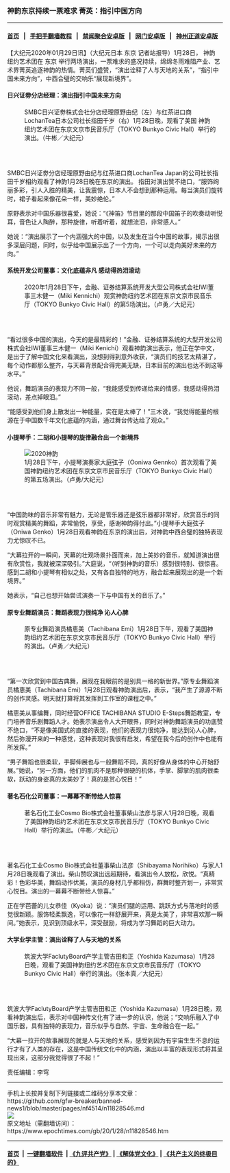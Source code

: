 ### 神韵东京持续一票难求 菁英：指引中国方向
------------------------

#### [首页](https://github.com/gfw-breaker/banned-news1/blob/master/README.md) &nbsp;&nbsp;|&nbsp;&nbsp; [手把手翻墙教程](https://github.com/gfw-breaker/guides/wiki) &nbsp;&nbsp;|&nbsp;&nbsp; [禁闻聚合安卓版](https://github.com/gfw-breaker/bn-android) &nbsp;&nbsp;|&nbsp;&nbsp; [网门安卓版](https://github.com/oGate2/oGate) &nbsp;&nbsp;|&nbsp;&nbsp; [神州正道安卓版](https://github.com/SzzdOgate/update) 



<div><p>
 【大纪元2020年01月29日讯】（大纪元日本
 <ok href="https://www.epochtimes.com/gb/tag/%E4%B8%9C%E4%BA%AC.html">
  东京
 </ok>
 记者站报导）1月28日，
 <ok href="https://www.epochtimes.com/gb/tag/%E7%A5%9E%E9%9F%B5.html">
  神韵
 </ok>
 纽约艺术团在
 <ok href="https://www.epochtimes.com/gb/tag/%E4%B8%9C%E4%BA%AC.html">
  东京
 </ok>
 举行两场演出，一票难求的盛况持续，绵绵冬雨难阻产业、艺术界菁英追逐神韵的热情。菁英们盛赞，“演出诠释了人与天地的关系”，“指引中国未来方向”，中西合璧的交响乐“展现新境界”。
</p>
<h4>
 日兴证劵分店经理：演出指引中国未来方向
</h4>
<figure class="wp-caption aligncenter" id="attachment_11828561" style="width: 450px">
 <ok href="http://i.epochtimes.com/assets/uploads/2020/01/200128091221100731.jpg">
  <img alt="" class="wp-image-11828561 size-medium" src="http://i.epochtimes.com/assets/uploads/2020/01/200128091221100731-450x300.jpg"/>
 </ok>
 <br/><figcaption class="wp-caption-text">
  SMBC日兴证劵株式会社分店经理原野由纪（左）与红茶进口商LochanTea日本公司社长指田千岁（右）1月28日晚，观看了美国
  <ok href="https://www.epochtimes.com/gb/tag/%E7%A5%9E%E9%9F%B5.html">
   神韵
  </ok>
  纽约艺术团在东京文京市民音乐厅（TOKYO Bunkyo Civic Hall）举行的演出。（牛彬／大纪元）
 </figcaption><br/>
</figure><br/>
<p>
 SMBC日兴证劵分店经理原野由纪与红茶进口商LochanTea Japan的公司社长指田千岁相约观看了神韵1月28日晚在东京的演出。 指田对演出赞不绝口，“服饰绚丽多彩，引人入胜的精美，让我震惊，日本人不会想到那种运用。每当演员们旋转时，裙子看起来像花朵一样，美妙绝伦。”
</p>
<p>
 原野表示对中国乐器很喜爱，她说：“《神笛》节目里的那段中国笛子的吹奏动听悦耳，音色让人陶醉，那种旋律，听着听着，就想流泪，非常感人。”
</p>
<p>
 她说：“演出展示了一个内涵强大的中国，以及发生在当今中国的故事，揭示出很多深层问题，同时，似乎给中国展示出了一个方向，一个可以走向美好未来的方向。”
</p>
<h4>
 系统开发公司董事：文化底蕴非凡 感动得热泪滚动
</h4>
<figure class="wp-caption aligncenter" id="attachment_11827395" style="width: 450px">
 <ok href="http://i.epochtimes.com/assets/uploads/2020/01/2001280501202124.jpg">
  <img alt="" class="size-medium wp-image-11827395" src="http://i.epochtimes.com/assets/uploads/2020/01/2001280501202124-450x300.jpg"/>
 </ok>
 <br/><figcaption class="wp-caption-text">
  2020年1月28日下午，金融、证券结算系统开发大型公司株式会社IWI董事三木健一（Miki Kennichi）观赏神韵纽约艺术团在东京文京市民音乐厅（TOKYO Bunkyo Civic Hall）的第5场演出。（卢勇／大纪元）
 </figcaption><br/>
</figure><br/>
<p>
 “看过很多中国的演出，今天的是最精彩的！”金融、证券结算系统的大型开发公司株式会社IWI董事三木健一（Miki Kenichi）观看神韵演出表示，他正在学中文，是出于了解中国文化来看演出，没想到得到意外收获，“演员们的技艺太精湛了，每个动作都那么整齐，与天幕背景配合得完美无缺，日本目前的演出也达不到这等水平。”
</p>
<p>
 他说，舞蹈演员的表现力不同一般，“我能感受到传递给来的情感，我感动得热泪滚动，差点掉眼泪。”
</p>
<p>
 “能感受到他们身上散发出一种能量，实在是太棒了！”三木说，“我觉得能量的根源在于中国数千年文化底蕴的内涵，通过舞台传达给了观众。”
</p>
<h4>
 小提琴手：二胡和小提琴的旋律融合出一个新境界
</h4>
<p>
</p>
<figure class="wp-caption aligncenter" id="attachment_11828419" style="width: 450px">
 <ok href="http://i.epochtimes.com/assets/uploads/2020/01/2001280501042124.jpg">
  <img alt="2020神韵" class="wp-image-11828419 size-medium" src="http://i.epochtimes.com/assets/uploads/2020/01/2001280501042124-450x300.jpg" title="2020神韵"/>
 </ok>
 <br/><figcaption class="wp-caption-text">
  1月28日下午，小提琴演奏家大庭弦子（Ooniwa Gennko）首次观看了美国神韵纽约艺术团在东京文京市民音乐厅（TOKYO Bunkyo Civic Hall）的第五场演出。（卢勇/大纪元）
 </figcaption><br/>
</figure><br/>
<p>
 “中国韵味的音乐非常有魅力，无论是管乐器还是弦乐器都非常好，欣赏音乐的同时观赏精美的舞蹈，非常愉悦，享受，感谢神韵得付出。”小提琴手大庭弦子（Oniwa Genko）1月28日观看神韵在东京的演出后，对神韵中西合璧的独特表现力尤惊叹不已。
</p>
<p>
 “大幕拉开的一瞬间，天幕的壮观场景扑面而来，加上美妙的音乐，就知道演出很有欣赏性，我就被深深吸引。”大庭说，“（听到神韵的音乐）感到很特别、很惊喜。感到二胡和小提琴有相似之处，又有各自独特的地方，融合起来展现出的是一个新境界。”
</p>
<p>
 她表示，“自己也想开始尝试演奏一下与中国有关的音乐了。”
</p>
<h4>
 原专业舞蹈演员：舞蹈表现力很纯净 沁人心脾
</h4>
<figure class="wp-caption aligncenter" id="attachment_11828319" style="width: 450px">
 <ok href="http://i.epochtimes.com/assets/uploads/2020/01/2001280501362124.jpg">
  <img alt="" class="wp-image-11828319 size-medium" src="http://i.epochtimes.com/assets/uploads/2020/01/2001280501362124-450x301.jpg"/>
 </ok>
 <br/><figcaption class="wp-caption-text">
  原专业舞蹈演员橘恵美（Tachibana Emi）1月28日下午，观看了美国神韵纽约艺术团在东京文京市民音乐厅（TOKYO Bunkyo Civic Hall）举行的演出。（卢勇／大纪元）
 </figcaption><br/>
</figure><br/>
<p>
 “第一次欣赏到中国古典舞，展现在我眼前的是别具一格的新世界。”原专业舞蹈演员橘恵美（Tachibana Emi）1月28日观看神韵演出后，表示，“我产生了源源不断的创作灵感。明天就打算将其发挥到工作室的课程之中。”
</p>
<p>
 橘恵美从事编舞，同时经营OFFICE TACHIBANA STUDIO E-Steps舞蹈教室，专门培养音乐剧舞蹈人才。她表示演出令人大开眼界，同时对神韵舞蹈演员的功底赞不绝口，“不是像美国式的直接的表现，他们的表现力很纯净，能达到沁人心脾，然后弥漫开来的一种感觉，这种表现对我很有启发，希望在我今后的创作中也能有所发挥。”
</p>
<p>
 “男子舞蹈也很柔软，手脚伸展也与一般舞蹈不同，真的好像从身体的中心开始舒展。”她说，“另一方面，他们的肌肉不是那种很硬的机体，手掌、脚掌的肌肉很柔软，跃动的身姿真的太美妙了！真的是赏心悦目！”
</p>
<h4>
 著名石化公司董事：一幕幕不断带给人惊喜
</h4>
<figure class="wp-caption aligncenter" id="attachment_11828576" style="width: 450px">
 <ok href="http://i.epochtimes.com/assets/uploads/2020/01/200128091225100731.jpg">
  <img alt="" class="wp-image-11828576 size-medium" src="http://i.epochtimes.com/assets/uploads/2020/01/200128091225100731-450x300.jpg"/>
 </ok>
 <br/><figcaption class="wp-caption-text">
  著名石化工业Cosmo Bio株式会社董事柴山法彦与家人1月28日晚，观看了美国神韵纽约艺术团在东京文京市民音乐厅（TOKYO Bunkyo Civic Hall）举行的演出。（牛彬／大纪元）
 </figcaption><br/>
</figure><br/>
<p>
 著名石化工业Cosmo Bio株式会社董事柴山法彦（Shibayama Norihiko）与家人1月28日晚观看了演出。柴山赞叹演出远超期待，看演出令人放松，欣悦。“真精彩！色彩华美，舞蹈动作优美，演员的身材几乎都相仿，群舞时整齐划一，非常赏心悦目。演出的一幕幕不断带给人惊喜。”
</p>
<p>
 正在学芭蕾的儿女恭佳（Kyoka）说：“演员们腿的运用、跳跃方式与落地时的感觉很新颖。服饰轻柔飘逸，可以像花一样舒展开来，真是太美了，非常喜欢那一瞬间。”她表示，见识到顶级水平，深受鼓励，将成为学习舞蹈的巨大动力。
</p>
<h4>
 大学业学主管：演出诠释了人与天地的关系
</h4>
<figure class="wp-caption aligncenter" id="attachment_11828579" style="width: 450px">
 <ok href="http://i.epochtimes.com/assets/uploads/2020/01/200128091233100731.jpg">
  <img alt="" class="wp-image-11828579 size-medium" src="http://i.epochtimes.com/assets/uploads/2020/01/200128091233100731-450x300.jpg"/>
 </ok>
 <br/><figcaption class="wp-caption-text">
  筑波大学FaclutyBoard产学主管吉田和正（Yoshida Kazumasa）1月28日晚，观看了美国神韵纽约艺术团在东京文京市民音乐厅（TOKYO Bunkyo Civic Hall）举行的演出。（张本真／大纪元）
 </figcaption><br/>
</figure><br/>
<p>
 筑波大学FaclutyBoard产学主管吉田和正（Yoshida Kazumasa）1月28日晚，观看神韵演出后，表示对中国神传文化有了进一步的认识，他说；“交响乐融入了中国乐器，具有独特的表现力，音乐似乎与自然、宇宙、生命融合在一起。”
</p>
<p>
 “大幕一拉开的故事展现的就是人与天地的关系，感受到因为有宇宙生生不息的运行才有了人类的存在，这是中国传统文化中的内涵，演出以丰富的表现形式将其呈现出来，这部分我觉得很了不起！”
</p>
<p>
 责任编辑：李穹
</p>
</div>
<hr/>
手机上长按并复制下列链接或二维码分享本文章：<br/>
https://github.com/gfw-breaker/banned-news1/blob/master/pages/nf4514/n11828546.md <br/>
<a href='https://github.com/gfw-breaker/banned-news1/blob/master/pages/nf4514/n11828546.md'><img src='https://github.com/gfw-breaker/banned-news1/blob/master/pages/nf4514/n11828546.md.png'/></a> <br/>
原文地址（需翻墙访问）：https://www.epochtimes.com/gb/20/1/28/n11828546.htm


------------------------
#### [首页](https://github.com/gfw-breaker/banned-news1/blob/master/README.md) &nbsp;|&nbsp; [一键翻墙软件](https://github.com/gfw-breaker/nogfw/blob/master/README.md) &nbsp;| [《九评共产党》](https://github.com/gfw-breaker/9ping.md/blob/master/README.md#九评之一评共产党是什么) | [《解体党文化》](https://github.com/gfw-breaker/jtdwh.md/blob/master/README.md) | [《共产主义的终极目的》](https://github.com/gfw-breaker/gczydzjmd.md/blob/master/README.md)


<img src='http://gfw-breaker.win/banned-news/pages/nf4514/n11828546.md' width='0px' height='0px'/>